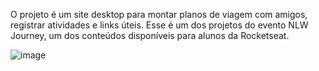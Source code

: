 O projeto é um site desktop para montar planos de viagem com amigos, registrar atividades e links úteis.
Esse é um dos projetos do evento NLW Journey, um dos conteúdos disponíveis para alunos da Rocketseat.

![image](https://github.com/yuriburk/planner-frontend/assets/11825151/693bf555-14c5-4c91-bcc1-a6b28af79251)

